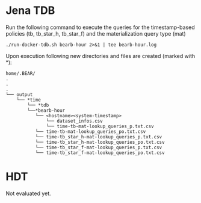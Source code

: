 # Jena TDB
Run the following command to execute the queries for the timestamp-based policies (tb, tb_star_h, tb_star_f) and the materialization query type (mat)
```
./run-docker-tdb.sh bearb-hour 2>&1 | tee bearb-hour.log
```
Upon execution following new directories and files are created (marked with *):

```
home/.BEAR/  
.
.
.
└── output  
    └── *time
        └── *tdb
	    └──*bearb-hour
	       └── <hostname><system-timestamp>
	       	   └── dataset_infos.csv
	       	   └── time-tb-mat-lookup_queries_p.txt.csv
		   └── time-tb-mat-lookup_queries_po.txt.csv
		   └── time-tb_star_h-mat-lookup_queries_p.txt.csv
		   └── time-tb_star_h-mat-lookup_queries_po.txt.csv
		   └── time-tb_star_f-mat-lookup_queries_p.txt.csv
		   └── time-tb_star_f-mat-lookup_queries_po.txt.csv

```
# HDT
Not evaluated yet.
